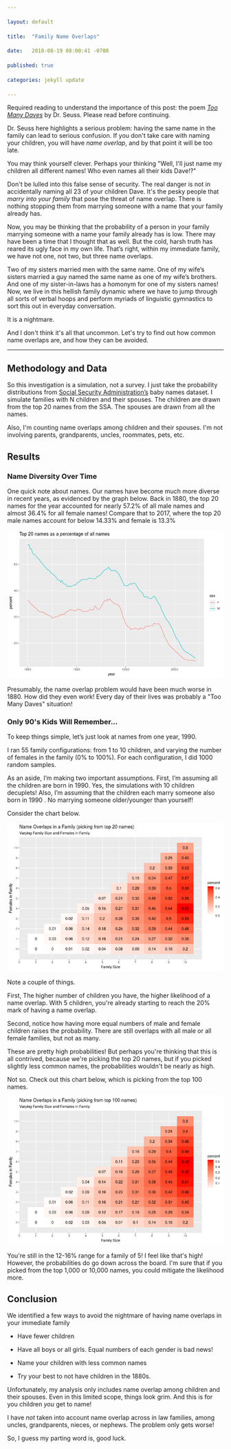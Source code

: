 ```yaml
--- 

layout: default 

title:  "Family Name Overlaps" 

date:   2018-08-19 08:00:41 -0700 

published: true

categories: jekyll update 

---
```


Required reading to understand the importance of this post: the poem _[Too Many
Daves](https://www.poemhunter.com/poem/too-many-daves/)_ by Dr. Seuss. Please
read before continuing.

Dr. Seuss here highlights a serious problem: having the same name in the family
can lead to serious confusion. If you don't take care with naming your children,
you will have _name overlap_, and by that point it will be too late.

You may think yourself clever. Perhaps your thinking "Well, I'll just name my
children all different names! Who even names all their kids Dave!?" 

Don't be lulled into this false sense of security. The real danger is not in
accidentally naming all 23 of your children Dave. It's the pesky people that
_marry into your family_ that pose the threat of name overlap. There is nothing
stopping them from marrying someone with a name that your family already has.

Now, you may be thinking that the probability of a person in your family
marrying someone with a name your family already has is low. There may have been
a time that I thought that as well. But the cold, harsh truth has reared its
ugly face in my own life. That’s right, within my immediate family, we have not
one, not two, but three name overlaps.

Two of my sisters married men with the same name. One of my wife’s sisters
married a guy named the same name as one of my wife’s brothers. And one of my
sister-in-laws has a homonym for one of my sisters names! Now, we live in this
hellish family dynamic where we have to jump through all sorts of verbal hoops
and perform myriads of linguistic gymnastics to sort this out in everyday
conversation.

It is a nightmare.

And I don't think it's all that uncommon. Let's try to find out
how common name overlaps are, and how they can be avoided.

<hr>

<h2>Methodology and Data</h2>

So this investigation is a simulation, not a survey. I just take the probability
distributions from [Social Security
Administration’s](https://www.ssa.gov/oact/babynames/) baby names dataset.
I simulate families with N children and their spouses. The children are drawn
from the top 20 names from the SSA. The spouses are drawn from all the names.

Also, I'm counting name overlaps among children and their spouses. I'm not
involving parents, grandparents, uncles, roommates, pets, etc.

<h2>Results</h2>

<h3>Name Diversity Over Time</h3>

One quick note about names. Our names have become much more diverse in recent
years, as evidenced by the graph below. Back in 1880, the top 20 names for the
year accounted for nearly 57.2% of all male names and almost 36.4% for all
female names! Compare that to 2017, where the top 20 male names account for
below 14.33% and female is 13.3%

<img src="/assets/01-name-overlap.png">

Presumably, the name overlap problem would have been much worse in 1880. How did
they even work! Every day of their lives was probably a "Too Many Daves"
situation!

<h3>Only 90's Kids Will Remember...</h3>

To keep things simple, let’s just look at names from one year, 1990.

I ran 55 family configurations: from 1 to 10 children, and varying the number of
females in the family (0% to 100%). For each configuration, I did 1000 random
samples. 

As an aside, I’m making two important assumptions. First, I’m assuming all the
children are born in 1990. Yes, the simulations with 10 children 
decuplets! Also, I’m assuming that the children each marry someone also born in
1990 . No marrying someone older/younger than yourself!

Consider the chart below. 

<img src="/assets/02-name-overlap.png">

Note a couple of things.

First, The higher number of children you have, the higher likelihood of a name
overlap. With 5 children, you're already starting to reach the 20% mark of
having a name overlap.

Second, notice how having more equal numbers of male and female children raises
the probability. There are still overlaps with all male or all female families,
but not as many. 

These are pretty high probabilities! But perhaps you're thinking that this is
all contrived, because we're picking the top 20 names, but if you picked
slightly less common names, the probabilities wouldn't be nearly as high.

Not so. Check out this chart below, which is picking from the top 100 names.

<img src="/assets/03-name-overlap.png">

You're still in the 12-16% range for a family of 5! I feel like that's high!
However, the probabilities do go down across the board. I'm sure that if you
picked from the top 1,000 or 10,000 names, you could mitigate the likelihood
more.

<h2>Conclusion</h2>

We identified a few ways to avoid the nightmare of having name overlaps in your
immediate family

* Have fewer children

* Have all boys or all girls. Equal numbers of each gender is bad news!

* Name your children with less common names

* Try your best to not have children in the 1880s.

Unfortunately, my analysis only includes name overlap among children and their
spouses. Even in this limited scope, things look grim. And this is for you
children _you_ get to name!

I have _not_ taken into account name overlap across in law families, among
uncles, grandparents, nieces, or nephews. The problem only gets worse!

So, I guess my parting word is, good luck.
